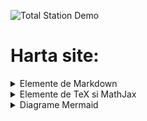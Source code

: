 ![Total Station Demo]([https://metricop.com/cdn/shop/articles/trimble-total-station.jpg](https://www.allenprecision.com/web/image/product.product/2632/image_1024/)?v=1677673954&width=1100)



# Harta site:

<details>

<summary>Elemente de Markdown</summary>

<p> </p>

<a href="/markdown1"> Markdown 1: Capitole, subcapitole, sectiuni, linii si paragrafe </a>
<br>

<a href="markdown2"> Markdown 2: Formatarea textului cu Markdown</a>
<br>

<a href="markdown3"> Markdown 3: Inserare cod de programare</a>
<br>

<a href="markdown4"> Markdown 4: Crearea legaturilor Markdown</a>

<p> </p>

<!-- [Markdown 1: Capitole, subcapitole, sectiuni si paragrafe](markdown1.md)


[Markdown 2: Formatarea textului cu Markdown](markdown2.md)

[Markdown 2: Elemente avansate de Markdown (demo 'md' page)](avansate.md)

[Markdown 3: Inserare cod de programare](/markdown3.md)

[Markdown 4: Crearea legaturilor Markdown](/markdown4.md) -->

</details>

<details> 

<summary> Elemente de TeX si MathJax </summary>

<p> </p>

<a href="mathjax"> MathJax 1: Formule cu TeX si MathJax </a>
<br>

<a href="mathjax2"> MathJax 2: Matrice si ecuatii cu TeX si MathJax </a>
<br>

<p> </p>

<!-- [MathJax 1: Formule cu TeX si MathJax](mathjax.md)

[MathJax 2: Matrice si ecuatii cu TeX si MathJax](mathjax2.md) -->

</details>


<details>

<summary> Diagrame Mermaid </summary>

<p> </p>

<a href="/diagrame/mermaid"> Diagrame Mermaid </a>
<br>

<!-- [Diagrame Mermaid](/diagrame/mermaid.md) -->

<p> </p>

</details>



